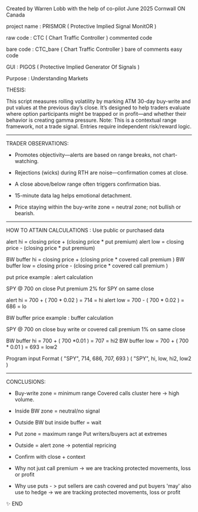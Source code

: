 Created by Warren Lobb with the help of co-pilot
June 2025
Cornwall ON Canada

project name :   PRISMOR  ( Protective Implied Signal MonitOR ) 

raw code     :   CTC      ( Chart Traffic Controller ) commented code

bare code    :   CTC_bare ( Chart Traffic Controller ) bare of comments easy code

GUI          :   PIGOS    ( Protective Implied Generator Of Signals )

Purpose      :   Understanding Markets 			


THESIS:

This script measures rolling volatility by marking ATM 30-day buy-write and put values at the previous day’s close. It’s designed to help traders evaluate where option participants might be trapped or in profit—and whether their behavior is creating gamma pressure.
Note: This is a contextual range framework, not a trade signal. Entries require independent risk/reward logic.

________________________________________________________________________________________________________________________

TRADER OBSERVATIONS:

- Promotes objectivity—alerts are based on range breaks, not chart-watching.

- Rejections (wicks) during RTH are noise—confirmation comes at close.

- A close above/below range often triggers confirmation bias.

- 15-minute data lag helps emotional detachment.

- Price staying within the buy-write zone = neutral zone; not bullish or bearish.

________________________________________________________________________________________________________________________


HOW TO ATTAIN CALCULATIONS : Use public or purchased data

alert hi = closing price + (closing price * put premium) 
alert low = closing price - (closing price * put premium) 

BW buffer hi = closing price + (closing price * covered call premium )
BW buffer low = closing price - (closing price * covered call premium )

put price example : alert calculation

SPY @ 700 on close
Put premium 2% for SPY on same close	

alert hi = 700 + ( 700 * 0.02 ) = 714  = hi
alert low = 700 - ( 700 * 0.02 ) = 686  = lo


BW buffer price example : buffer calculation

SPY @ 700 on close 
buy write or covered call premium 1% on same close 

BW buffer hi = 700 + ( 700 *0.01 ) = 707 = hi2
BW buffer low = 700 + ( 700 * 0.01 ) = 693 = low2

Program input Format ( "SPY", 714, 686, 707, 693 )
                     ( "SPY", hi, low, hi2, low2 )



________________________________________________________________________________________________________________________


CONCLUSIONS:

- Buy-write zone = minimum range
  Covered calls cluster here → high volume.

- Inside BW zone = neutral/no signal

- Outside BW but inside buffer = wait

- Put zone = maximum range
  Put writers/buyers act at extremes

- Outside = alert zone → potential repricing

- Confirm with close + context

- Why not just call premium -> we are tracking protected movements, loss or profit

- Why use puts - > put sellers are cash covered and put buyers 'may' also use to hedge -> we are tracking protected movements, loss or profit



✨ END	

